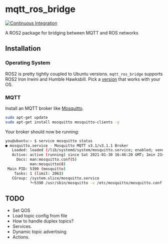 # mqtt_ros_bridge

[![Continuous Integration](https://github.com/benjaminwp18/mqtt_ros_bridge/actions/workflows/industrial_ci_action.yml/badge.svg)](https://github.com/benjaminwp18/mqtt_ros_bridge/actions/workflows/industrial_ci_action.yml)

A ROS2 package for bridging between MQTT and ROS networks

## Installation
### Operating System
ROS2 is pretty tightly coupled to Ubuntu versions. `mqtt_ros_bridge` supports ROS2 Iron Irwini and Humble Hawksbill. Pick a [version](https://docs.ros.org/en/rolling/Releases.html) that works with your OS.

### MQTT
Install an MQTT broker like [Mosquitto](https://mosquitto.org/).

```bash
sudo apt-get update
sudo apt-get install mosquitto mosquitto-clients -y
```

Your broker should now be running:
```bash
you@ubuntu:~ $ service mosquitto status
● mosquitto.service - Mosquitto MQTT v3.1/v3.1.1 Broker
   Loaded: loaded (/lib/systemd/system/mosquitto.service; enabled; vendor preset
   Active: active (running) since Sat 2021-01-30 16:46:20 GMT; 1min 23s ago
     Docs: man:mosquitto.conf(5)
           man:mosquitto(8)
 Main PID: 5390 (mosquitto)
    Tasks: 1 (limit: 2063)
   CGroup: /system.slice/mosquitto.service
           └─5390 /usr/sbin/mosquitto -c /etc/mosquitto/mosquitto.conf
```

## TODO
 - Set QOS
 - Load topic config from file
 - How to handle duplex topics?
 - Services.
 - Dynamic topic advertising
 - Actions.

